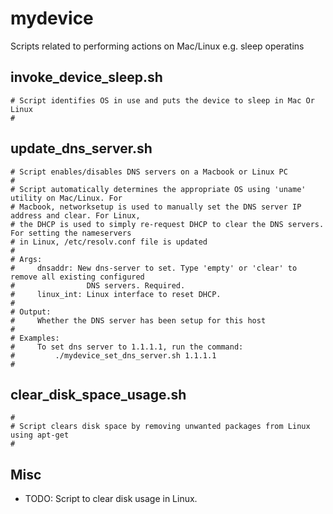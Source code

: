 
# mydevice
Scripts related to performing actions on Mac/Linux e.g. sleep operatins

## invoke_device_sleep.sh
```
# Script identifies OS in use and puts the device to sleep in Mac Or Linux
# 
```

## update_dns_server.sh
```
# Script enables/disables DNS servers on a Macbook or Linux PC
# 
# Script automatically determines the appropriate OS using 'uname' utility on Mac/Linux. For 
# Macbook, networksetup is used to manually set the DNS server IP address and clear. For Linux,
# the DHCP is used to simply re-request DHCP to clear the DNS servers. For setting the nameservers
# in Linux, /etc/resolv.conf file is updated
# 
# Args:
#     dnsaddr: New dns-server to set. Type 'empty' or 'clear' to remove all existing configured 
#                DNS servers. Required.
#     linux_int: Linux interface to reset DHCP.
#
# Output:
#     Whether the DNS server has been setup for this host
# 
# Examples:
#     To set dns server to 1.1.1.1, run the command:
#         ./mydevice_set_dns_server.sh 1.1.1.1
# 
```

## clear_disk_space_usage.sh
```
#                                                                                                   
# Script clears disk space by removing unwanted packages from Linux using apt-get                   
#
```
## Misc
* TODO: Script to clear disk usage in Linux.